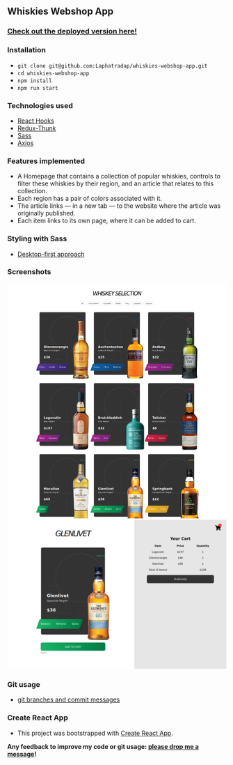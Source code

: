 ## Whiskies Webshop App

### [Check out the deployed version here!](https://react-webshop-app.netlify.app/)

### Installation

- `git clone git@github.com:Laphatradap/whiskies-webshop-app.git`
- `cd whiskies-webshop-app`
- `npm install`
- `npm run start`

### Technologies used

- [React Hooks](./src/components/ProductList/index.jsx)
- [Redux-Thunk](./src/store/products/actions.js)
- [Sass](./src/styles/_ProductList.scss)
- [Axios](./src/store/articles/actions.js)

### Features implemented

- A Homepage that contains a collection of popular whiskies, controls to filter these whiskies by their region, and an article that relates to this collection.
- Each region has a pair of colors associated with it.
- The article links — in a new tab — to the website where the article was originally published.
- Each item links to its own page, where it can be added to cart.

### Styling with Sass

- [Desktop-first approach](./src/styles/_Article.scss)

### Screenshots

![Homepage](./src/assets/screenshots/react-webshop-app.png)
![DetailPage](./src/assets/screenshots/app-detailpage-cart1.png)

### Git usage

- [git branches and commit messages](https://github.com/Laphatradap/whiskies-webshop-app/commits/master)

### Create React App

- This project was bootstrapped with [Create React App](https://github.com/facebook/create-react-app).

**Any feedback to improve my code or git usage: [please drop me a message](https://www.linkedin.com/in/laphatradaphusri/)!**

